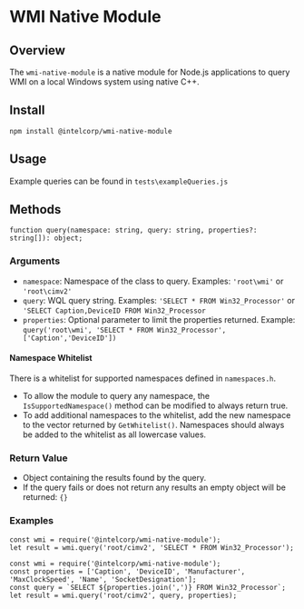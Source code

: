 # WMI Native Module
## Overview
The `wmi-native-module` is a native module for Node.js applications to query WMI on a local Windows system using native C++. 

## Install
`npm install @intelcorp/wmi-native-module`

## Usage
Example queries can be found in `tests\exampleQueries.js`

## Methods
`function query(namespace: string, query: string, properties?: string[]): object;` 

### Arguments
- `namespace`: Namespace of the class to query. Examples: `'root\wmi'` or `'root\cimv2'`
- `query`: WQL query string. Examples: `'SELECT * FROM Win32_Processor'` or `'SELECT Caption,DeviceID FROM Win32_Processor`
- `properties`: Optional parameter to limit the properties returned. Example: `query('root\wmi', 'SELECT * FROM Win32_Processor', ['Caption','DeviceID'])`

#### Namespace Whitelist
There is a whitelist for supported namespaces defined in `namespaces.h`. 
- To allow the module to query any namespace, the `IsSupportedNamespace()` method can be modified to always return true.
- To add additional namespaces to the whitelist, add the new namespace to the vector returned by `GetWhitelist()`. Namespaces should always be added to the whitelist as all lowercase values.

### Return Value
- Object containing the results found by the query. 
- If the query fails or does not return any results an empty object will be returned: `{}`

### Examples
```
const wmi = require('@intelcorp/wmi-native-module');
let result = wmi.query('root/cimv2', 'SELECT * FROM Win32_Processor');
```
```
const wmi = require('@intelcorp/wmi-native-module');
const properties = ['Caption', 'DeviceID', 'Manufacturer', 'MaxClockSpeed', 'Name', 'SocketDesignation'];
const query = `SELECT ${properties.join(',')} FROM Win32_Processor`;
let result = wmi.query('root/cimv2', query, properties);
```